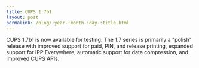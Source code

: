 ```yaml
---
title: CUPS 1.7b1
layout: post
permalink: /blog/:year-:month-:day-:title.html
---
```


CUPS 1.7b1 is now available for testing. The 1.7 series is primarily a "polish" release with improved support for paid, PIN, and release printing, expanded support for IPP Everywhere, automatic support for data compression, and improved CUPS APIs.

